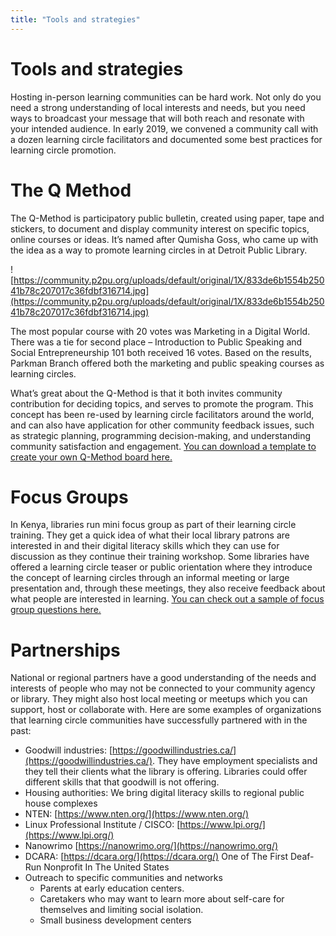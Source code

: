 ```yaml
---
title: "Tools and strategies"
---
```

# Tools and strategies

Hosting in-person learning communities can be hard work. Not only do you need a strong understanding of local interests and needs, but you need ways to broadcast your message that will both reach and resonate with your intended audience. In early 2019, we convened a community call with a dozen learning circle facilitators and documented some best practices for learning circle promotion.
# The Q Method
The Q-Method is participatory public bulletin, created using paper, tape and stickers, to document and display community interest on specific topics, online courses or ideas. It’s named after Qumisha Goss, who came up with the idea as a way to promote learning circles in at Detroit Public Library.

![https://community.p2pu.org/uploads/default/original/1X/833de6b1554b25041b78c207017c36fdbf316714.jpg](https://community.p2pu.org/uploads/default/original/1X/833de6b1554b25041b78c207017c36fdbf316714.jpg)

The most popular course with 20 votes was Marketing in a Digital World. There was a tie for second place – Introduction to Public Speaking and Social Entrepreneurship 101 both received 16 votes. Based on the results, Parkman Branch offered both the marketing and public speaking courses as learning circles.

What’s great about the Q-Method is that it both invites community contribution for deciding topics, and serves to promote the program. This concept has been re-used by learning circle facilitators around the world, and can also have application for other community feedback issues, such as strategic planning, programming decision-making, and understanding community satisfaction and engagement. [You can download a template to create your own Q-Method board here.](https://community.p2pu.org/t/q-method-for-documenting-community-interests/2699/2)
# Focus Groups
In Kenya, libraries run mini focus group as part of their learning circle training. They get a quick idea of what their local library patrons are interested in and their digital literacy skills which they can use for discussion as they continue their training workshop. Some libraries have offered a learning circle teaser or public orientation where they introduce the concept of learning circles through an informal meeting or large presentation and, through these meetings, they also receive feedback about what people are interested in learning. [You can check out a sample of focus group questions here.](https://community.p2pu.org/t/library-patron-focus-group/3129)
# Partnerships
National or regional partners have a good understanding of the needs and interests of people who may not be connected to your community agency or library. They might also host local meeting or meetups which you can support, host or collaborate with. Here are some examples of organizations that learning circle communities have successfully partnered with in the past:
- Goodwill industries: [https://goodwillindustries.ca/](https://goodwillindustries.ca/). They have employment specialists and they tell their clients what the library is offering. Libraries could offer different skills that that goodwill is not offering.
- Housing authorities: We bring digital literacy skills to regional public house complexes
- NTEN: [https://www.nten.org/](https://www.nten.org/)
- Linux Professional Institute / CISCO: [https://www.lpi.org/](https://www.lpi.org/)
- Nanowrimo [https://nanowrimo.org/](https://nanowrimo.org/)
- DCARA: [https://dcara.org/](https://dcara.org/) One of The First Deaf-Run Nonprofit In The United States
- Outreach to specific communities and networks
   - Parents at early education centers.
   - Caretakers who may want to learn more about self-care for themselves and limiting social isolation.
   - Small business development centers

